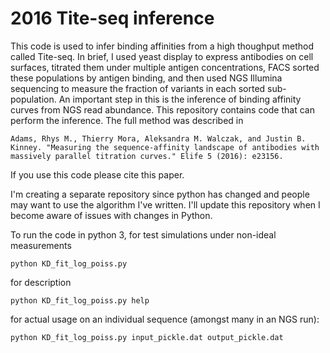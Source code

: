 # 2016 Tite-seq inference
This code is used to infer binding affinities from a high thoughput method called Tite-seq. In brief, I used yeast display to express antibodies on cell surfaces, titrated them under multiple antigen concentrations, FACS sorted these populations by antigen binding, and then used NGS Illumina sequencing to measure the fraction of variants in each sorted sub-population. An important step in this is the inference of binding affinity curves from NGS read abundance. This repository contains code that can perform the inference. The full method was described in
```
Adams, Rhys M., Thierry Mora, Aleksandra M. Walczak, and Justin B. Kinney. "Measuring the sequence-affinity landscape of antibodies with massively parallel titration curves." Elife 5 (2016): e23156.
```

If you use this code please cite this paper.

I'm creating a separate repository since python has changed and people
may want to use the algorithm I've written. I'll update this repository when I
become aware of issues with changes in Python.

To run the code in python 3, for test simulations under non-ideal measurements
```
python KD_fit_log_poiss.py
```
for description
```
python KD_fit_log_poiss.py help
```
for actual usage on an individual sequence (amongst many in an NGS run):
```
python KD_fit_log_poiss.py input_pickle.dat output_pickle.dat
```
